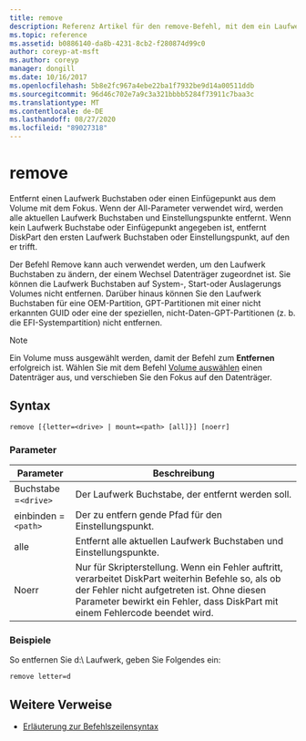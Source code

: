 ```yaml
---
title: remove
description: Referenz Artikel für den remove-Befehl, mit dem ein Laufwerk Buchstabe oder ein Einstellungspunkt von einem Volume entfernt wird.
ms.topic: reference
ms.assetid: b0886140-da8b-4231-8cb2-f280874d99c0
author: coreyp-at-msft
ms.author: coreyp
manager: dongill
ms.date: 10/16/2017
ms.openlocfilehash: 5b8e2fc967a4ebe22ba1f7932be9d14a00511ddb
ms.sourcegitcommit: 96d46c702e7a9c3a321bbbb5284f73911c7baa3c
ms.translationtype: MT
ms.contentlocale: de-DE
ms.lasthandoff: 08/27/2020
ms.locfileid: "89027318"
---
```

# <a name="remove"></a>remove

Entfernt einen Laufwerk Buchstaben oder einen Einfügepunkt aus dem Volume mit dem Fokus. Wenn der All-Parameter verwendet wird, werden alle aktuellen Laufwerk Buchstaben und Einstellungspunkte entfernt. Wenn kein Laufwerk Buchstabe oder Einfügepunkt angegeben ist, entfernt DiskPart den ersten Laufwerk Buchstaben oder Einstellungspunkt, auf den er trifft.

Der Befehl Remove kann auch verwendet werden, um den Laufwerk Buchstaben zu ändern, der einem Wechsel Datenträger zugeordnet ist. Sie können die Laufwerk Buchstaben auf System-, Start-oder Auslagerungs Volumes nicht entfernen. Darüber hinaus können Sie den Laufwerk Buchstaben für eine OEM-Partition, GPT-Partitionen mit einer nicht erkannten GUID oder eine der speziellen, nicht-Daten-GPT-Partitionen (z. b. die EFI-Systempartition) nicht entfernen.

> [!NOTE]
> Ein Volume muss ausgewählt werden, damit der Befehl zum **Entfernen** erfolgreich ist. Wählen Sie mit dem Befehl [Volume auswählen](select-volume.md) einen Datenträger aus, und verschieben Sie den Fokus auf den Datenträger.

## <a name="syntax"></a>Syntax

```
remove [{letter=<drive> | mount=<path> [all]}] [noerr]
```

### <a name="parameters"></a>Parameter

| Parameter | Beschreibung |
| --------- | ----------- |
| Buchstabe =`<drive>` | Der Laufwerk Buchstabe, der entfernt werden soll. |
| einbinden =`<path>` | Der zu entfern gende Pfad für den Einstellungspunkt. |
| alle | Entfernt alle aktuellen Laufwerk Buchstaben und Einstellungspunkte. |
| Noerr | Nur für Skripterstellung. Wenn ein Fehler auftritt, verarbeitet DiskPart weiterhin Befehle so, als ob der Fehler nicht aufgetreten ist. Ohne diesen Parameter bewirkt ein Fehler, dass DiskPart mit einem Fehlercode beendet wird. |

### <a name="examples"></a>Beispiele

So entfernen Sie d:\ Laufwerk, geben Sie Folgendes ein:

```
remove letter=d
```

## <a name="additional-references"></a>Weitere Verweise

- [Erläuterung zur Befehlszeilensyntax](command-line-syntax-key.md)
